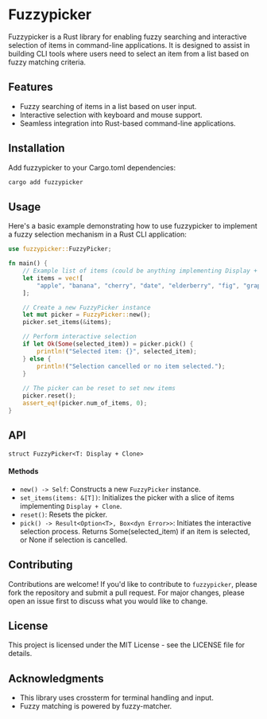 # Fuzzypicker
Fuzzypicker is a Rust library for enabling fuzzy searching and interactive selection of items in command-line applications. It is designed to assist in building CLI tools where users need to select an item from a list based on fuzzy matching criteria.

## Features
- Fuzzy searching of items in a list based on user input.
- Interactive selection with keyboard and mouse support.
- Seamless integration into Rust-based command-line applications.

## Installation
Add fuzzypicker to your Cargo.toml dependencies:
```bash
cargo add fuzzypicker
```
## Usage
Here's a basic example demonstrating how to use fuzzypicker to implement a fuzzy selection mechanism in a Rust CLI application:

```rust
use fuzzypicker::FuzzyPicker;

fn main() {
    // Example list of items (could be anything implementing Display + Clone)
    let items = vec![
        "apple", "banana", "cherry", "date", "elderberry", "fig", "grape", "honeydew",
    ];

    // Create a new FuzzyPicker instance
    let mut picker = FuzzyPicker::new();
    picker.set_items(&items);

    // Perform interactive selection
    if let Ok(Some(selected_item)) = picker.pick() {
        println!("Selected item: {}", selected_item);
    } else {
        println!("Selection cancelled or no item selected.");
    }
    
    // The picker can be reset to set new items
    picker.reset();
    assert_eq!(picker.num_of_items, 0);
}
```
## API
`struct FuzzyPicker<T: Display + Clone>`
#### Methods
- `new() -> Self`: Constructs a new `FuzzyPicker` instance.
- `set_items(items: &[T])`: Initializes the picker with a slice of items implementing `Display + Clone`.
- `reset()`: Resets the picker.
- `pick() -> Result<Option<T>, Box<dyn Error>>`: Initiates the interactive selection process. Returns Some(selected_item) if an item is selected, or None if selection is cancelled.

## Contributing
Contributions are welcome! If you'd like to contribute to `fuzzypicker`, please fork the repository and submit a pull request. For major changes, please open an issue first to discuss what you would like to change.

## License
This project is licensed under the MIT License - see the LICENSE file for details.

## Acknowledgments
- This library uses crossterm for terminal handling and input.
- Fuzzy matching is powered by fuzzy-matcher.
